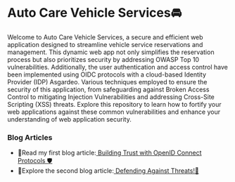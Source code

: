 # Auto Care Vehicle Services🚘

Welcome to Auto Care Vehicle Services, a secure and efficient web application designed to streamline vehicle service reservations and management. 
This dynamic web app not only simplifies the reservation process but also prioritizes security by addressing OWASP Top 10 vulnerabilities. Additionally, the user authentication and access control have been implemented using OIDC protocols with a cloud-based Identity Provider (IDP) Asgardeo. Various techniques employed to ensure the security of this application, from safeguarding against Broken Access Control to mitigating Injection Vulnerabilities and addressing Cross-Site Scripting (XSS) threats. Explore this repository to learn how to fortify your web applications against these common vulnerabilities and enhance your understanding of web application security.

### Blog Articles

- 📌Read my first blog article:[ Building Trust with OpenID Connect Protocols 🛡](https://medium.com/@pereradinithi99/building-trust-with-openid-connect-protocols-39ddb71ae12f)
- 📌Explore the second blog article:[ Defending Against Threats!🔐](https://medium.com/@pereradinithi99/defending-against-threats-37e24d55394d)
